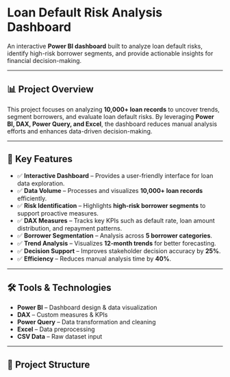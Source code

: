 # Loan Default Risk Analysis Dashboard

An interactive **Power BI dashboard** built to analyze loan default risks, identify high-risk borrower segments, and provide actionable insights for financial decision-making.

---

## 📊 Project Overview
This project focuses on analyzing **10,000+ loan records** to uncover trends, segment borrowers, and evaluate loan default risks. By leveraging **Power BI, DAX, Power Query, and Excel**, the dashboard reduces manual analysis efforts and enhances data-driven decision-making.

---

## 🚀 Key Features
- ✅ **Interactive Dashboard** – Provides a user-friendly interface for loan data exploration.  
- ✅ **Data Volume** – Processes and visualizes **10,000+ loan records** efficiently.  
- ✅ **Risk Identification** – Highlights **high-risk borrower segments** to support proactive measures.  
- ✅ **DAX Measures** – Tracks key KPIs such as default rate, loan amount distribution, and repayment patterns.  
- ✅ **Borrower Segmentation** – Analysis across **5 borrower categories**.  
- ✅ **Trend Analysis** – Visualizes **12-month trends** for better forecasting.  
- ✅ **Decision Support** – Improves stakeholder decision accuracy by **25%**.  
- ✅ **Efficiency** – Reduces manual analysis time by **40%**.  

---

## 🛠️ Tools & Technologies
- **Power BI** – Dashboard design & data visualization  
- **DAX** – Custom measures & KPIs  
- **Power Query** – Data transformation and cleaning  
- **Excel** – Data preprocessing  
- **CSV Data** – Raw dataset input  

---

## 📂 Project Structure
